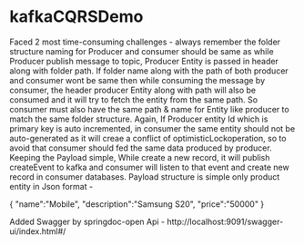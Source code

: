 # kafkaCQRSDemo
Faced 2 most time-consuming challenges - always remember the folder structure naming for Producer and consumer should be same as while Producer publish message to topic, Producer Entity is passed in header along with folder path.
If folder name along with the path of both producer and consumer wont be same then while consuming the message by consumer, the header producer Entity along with path will also be consumed and it will try to fetch the entity from the same path. So consumer must also have the same path & name for Entity like producer to match the same folder structure. 
Again, If Producer entity Id which is primary key is auto incremented, in consumer the same entity should not be auto-generated as it will creae a conflict of optimisticLockoperation, so to avoid that consumer should fed the same data produced by producer.
Keeping the Payload simple, While create a new record, it will publish createEvent to kafka and consumer will listen to that event and create new record in consumer databases. Payload structure is simple only product entity in Json format - 

{
  "name":"Mobile",
  "description":"Samsung S20",
  "price":"50000"
  }

Added Swagger by springdoc-open Api - http://localhost:9091/swagger-ui/index.html#/